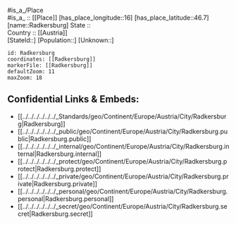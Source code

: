 ﻿---
location: [46.7,16] 
mapzoom: [7,12] 
mapmarker: city 
type: City
tags:
- geo/City


SpocWebEntityId: 33604
isDeleted: false
confidential: public

---
#is_a_/Place  
#is_a_ :: [[Place]] 
[has_place_longitude::16] 
[has_place_latitude::46.7] 
[name::Radkersburg] 
State ::  
Country :: [[Austria]]  
[StateId::] 
[Population::] 
[Unknown::] 


```leaflet
id: Radkersburg
coordinates: [[Radkersburg]] 
markerFile: [[Radkersburg]] 
defaultZoom: 11 
maxZoom: 18
```


## Confidential Links & Embeds: 
- [[../../../../../../_Standards/geo/Continent/Europe/Austria/City/Radkersburg|Radkersburg]] 
- [[../../../../../../_public/geo/Continent/Europe/Austria/City/Radkersburg.public|Radkersburg.public]] 
- [[../../../../../../_internal/geo/Continent/Europe/Austria/City/Radkersburg.internal|Radkersburg.internal]] 
- [[../../../../../../_protect/geo/Continent/Europe/Austria/City/Radkersburg.protect|Radkersburg.protect]] 
- [[../../../../../../_private/geo/Continent/Europe/Austria/City/Radkersburg.private|Radkersburg.private]] 
- [[../../../../../../_personal/geo/Continent/Europe/Austria/City/Radkersburg.personal|Radkersburg.personal]] 
- [[../../../../../../_secret/geo/Continent/Europe/Austria/City/Radkersburg.secret|Radkersburg.secret]] 

